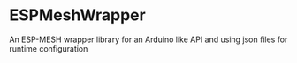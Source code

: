 # ESPMeshWrapper
An ESP-MESH wrapper library for an Arduino like API and using json files for runtime configuration
